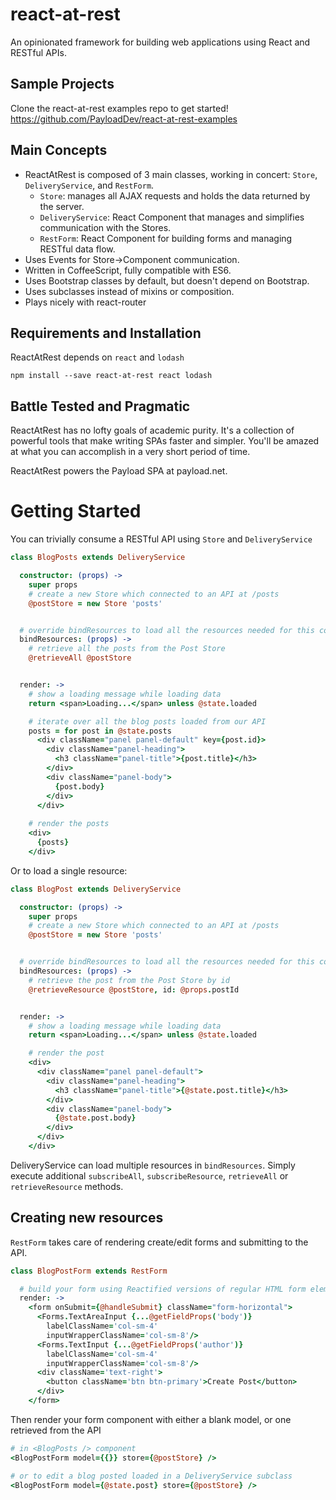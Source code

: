 # react-at-rest
An opinionated framework for building web applications using React and RESTful APIs.

## Sample Projects

Clone the react-at-rest examples repo to get started! https://github.com/PayloadDev/react-at-rest-examples

## Main Concepts

* ReactAtRest is composed of 3 main classes, working in concert: `Store`, `DeliveryService`, and `RestForm`. 
  * `Store`: manages all AJAX requests and holds the data returned by the server.
  * `DeliveryService`: React Component that manages and simplifies communication with the Stores.
  * `RestForm`: React Component for building forms and managing RESTful data flow.
* Uses Events for Store->Component communication.
* Written in CoffeeScript, fully compatible with ES6.
* Uses Bootstrap classes by default, but doesn't depend on Bootstrap.
* Uses subclasses instead of mixins or composition.
* Plays nicely with react-router

## Requirements and Installation

ReactAtRest depends on `react` and `lodash`

`npm install --save react-at-rest react lodash`

## Battle Tested and Pragmatic

ReactAtRest has no lofty goals of academic purity. It's a collection of powerful tools that make writing SPAs faster and simpler. You'll be amazed at what you can accomplish in a very short period of time. 

ReactAtRest powers the Payload SPA at payload.net.

# Getting Started

You can trivially consume a RESTful API using `Store` and `DeliveryService`
```coffeescript
class BlogPosts extends DeliveryService

  constructor: (props) ->
    super props
    # create a new Store which connected to an API at /posts
    @postStore = new Store 'posts'


  # override bindResources to load all the resources needed for this component
  bindResources: (props) ->
    # retrieve all the posts from the Post Store
    @retrieveAll @postStore


  render: ->
    # show a loading message while loading data
    return <span>Loading...</span> unless @state.loaded

    # iterate over all the blog posts loaded from our API
    posts = for post in @state.posts
      <div className="panel panel-default" key={post.id}>
        <div className="panel-heading">
          <h3 className="panel-title">{post.title}</h3>
        </div>
        <div className="panel-body">
          {post.body}
        </div>
      </div>
    
    # render the posts  
    <div>
      {posts}
    </div>
```

Or to load a single resource:

```coffeescript
class BlogPost extends DeliveryService

  constructor: (props) ->
    super props
    # create a new Store which connected to an API at /posts
    @postStore = new Store 'posts'


  # override bindResources to load all the resources needed for this component
  bindResources: (props) ->
    # retrieve the post from the Post Store by id
    @retrieveResource @postStore, id: @props.postId


  render: ->
    # show a loading message while loading data
    return <span>Loading...</span> unless @state.loaded

    # render the post
    <div>
      <div className="panel panel-default">
        <div className="panel-heading">
          <h3 className="panel-title">{@state.post.title}</h3>
        </div>
        <div className="panel-body">
          {@state.post.body}
        </div>
      </div>
    </div>
```

DeliveryService can load multiple resources in `bindResources`. Simply execute additional `subscribeAll`, `subscribeResource`, `retrieveAll` or `retrieveResource` methods.

## Creating new resources

`RestForm` takes care of rendering create/edit forms and submitting to the API.

```coffeescript
class BlogPostForm extends RestForm

  # build your form using Reactified versions of regular HTML form elements
  render: ->
    <form onSubmit={@handleSubmit} className="form-horizontal">
      <Forms.TextAreaInput {...@getFieldProps('body')}
        labelClassName='col-sm-4'
        inputWrapperClassName='col-sm-8'/>
      <Forms.TextInput {...@getFieldProps('author')}
        labelClassName='col-sm-4'
        inputWrapperClassName='col-sm-8'/>
      <div className='text-right'>
        <button className='btn btn-primary'>Create Post</button>
      </div>
    </form>
```

Then render your form component with either a blank model, or one retrieved from the API
```coffeescript
# in <BlogPosts /> component
<BlogPostForm model={{}} store={@postStore} />

# or to edit a blog posted loaded in a DeliveryService subclass
<BlogPostForm model={@state.post} store={@postStore} />
```
